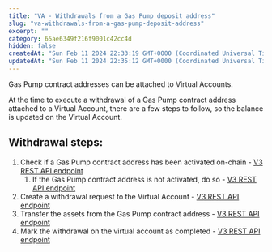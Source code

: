 ```yaml
---
title: "VA - Withdrawals from a Gas Pump deposit address"
slug: "va-withdrawals-from-a-gas-pump-deposit-address"
excerpt: ""
category: 65ae6349f216f9001c42cc4d
hidden: false
createdAt: "Sun Feb 11 2024 22:33:19 GMT+0000 (Coordinated Universal Time)"
updatedAt: "Sun Feb 11 2024 22:35:12 GMT+0000 (Coordinated Universal Time)"
---
```

Gas Pump contract addresses can be attached to Virtual Accounts.

At the time to execute a withdrawal of a Gas Pump contract address attached to a Virtual Account, there are a few steps to follow, so the balance is updated on the Virtual Account.

## Withdrawal steps:

1. Check if a Gas Pump contract address has been activated on-chain - [V3 REST API endpoint](https://apidoc.tatum.io/tag/Gas-pump/#operation/GasPumpAddressesActivatedOrNot)
   1. If the Gas Pump contract address is not activated, do so - [V3 REST API endpoint](https://apidoc.tatum.io/tag/Gas-pump/#operation/ActivateGasPumpAddresses)
2. Create a withdrawal request to the Virtual Account - [V3 REST API endpoint](https://apidoc.tatum.io/tag/Withdrawal/#operation/storeWithdrawal)
3. Transfer the assets from the Gas Pump contract address - [V3 REST API endpoint](https://apidoc.tatum.io/tag/Gas-pump/#operation/TransferCustodialWallet)
4. Mark the withdrawal on the virtual account as completed - [V3 REST API endpoint](https://apidoc.tatum.io/tag/Withdrawal/#operation/completeWithdrawal)
